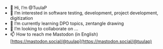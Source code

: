 - 👋 Hi, I’m @TuulaP
- 👀 I’m interested in software testing, development, project development, digitization 
- 🌱 I’m currently learning DPO topics, zentangle drawing
- 💞️ I’m looking to collaborate on ...
- 📫 How to reach me
       Mastodon (in English) [https://mastodon.social/@tuulap](https://mastodon.social/@tuulap)

<!---
TuulaP/TuulaP is a ✨ special ✨ repository because its `README.md` (this file) appears on your GitHub profile.
You can click the Preview link to take a look at your changes.
--->
